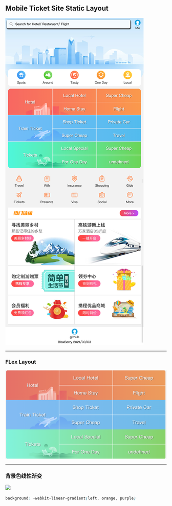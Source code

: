 ## Mobile Ticket Site Static Layout
![](./screenshot.png)

---

### FLex Layout
![](./images/screenshort.png)

---

### 背景色线性渐变
![](https://ferret.akamaized.net/images/5a1a5bc77f58a840d3000384/original.png?1511676870)
```css
background: -webkit-linear-gradient(left, orange, purple)
```
